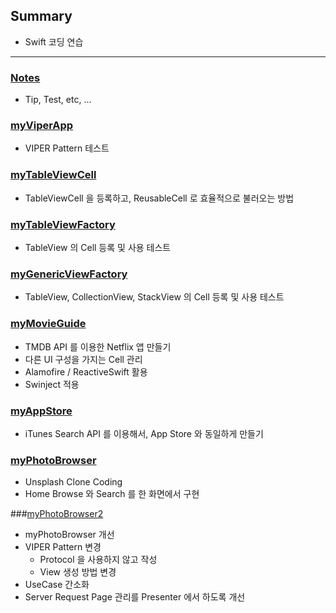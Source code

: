 ## Summary
* Swift 코딩 연습
--------

### [Notes](https://github.com/taitty/SwiftPractice/tree/master/Notes)
* Tip, Test, etc, ...

### [myViperApp](https://github.com/taitty/SwiftPractice/tree/master/myViperApp)
* VIPER Pattern 테스트

### [myTableViewCell](https://github.com/taitty/SwiftPractice/tree/master/myTableViewCell)
* TableViewCell 을 등록하고, ReusableCell 로 효율적으로 불러오는 방법

### [myTableViewFactory](https://github.com/taitty/SwiftPractice/tree/master/myTableViewFactory)
* TableView 의 Cell 등록 및 사용 테스트

### [myGenericViewFactory](https://github.com/taitty/SwiftPractice/tree/master/myGenericViewFactory)
* TableView, CollectionView, StackView 의 Cell 등록 및 사용 테스트

### [myMovieGuide](https://github.com/taitty/SwiftPractice/tree/master/myMovieGuide)
* TMDB API 를 이용한 Netflix 앱 만들기
* 다른 UI 구성을 가지는 Cell 관리
* Alamofire / ReactiveSwift 활용
* Swinject 적용

### [myAppStore](https://github.com/taitty/SwiftPractice/tree/master/myAppStore)
* iTunes Search API 를 이용해서, App Store 와 동일하게 만들기

### [myPhotoBrowser](https://github.com/taitty/SwiftPractice/tree/master/myPhotoBrowser)
* Unsplash Clone Coding
* Home Browse 와 Search 를 한 화면에서 구현

###[myPhotoBrowser2](https://github.com/taitty/SwiftPractice/tree/master/myPhotoBrowser2)
* myPhotoBrowser 개선
* VIPER Pattern 변경
  * Protocol 을 사용하지 않고 작성
  * View 생성 방법 변경
* UseCase 간소화
* Server Request Page 관리를 Presenter 에서 하도록 개선
